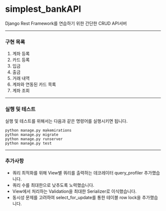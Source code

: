 # simplest_bankAPI
Django Rest Framework를 연습하기 위한 간단한 CRUD API서버

---
### 구현 목록
1. 계좌 등록
2. 카드 등록
3. 입금
4. 출금
5. 거래 내역
6. 계좌와 연동된 카드 목록
7. 계좌 조회
---
### 실행 및 테스트
실행 및 테스트를 위해서는 다음과 같은 명령어를 실행시키면 됩니다.
```
python manage.py makemirations
python manage.py migrate
python manage.py runserver
python manage.py test
```
---
### 추가사항
- 쿼리 최적화를 위해 View별 쿼리를 출력하는 데코레이터 query_profiler 추가했습니다.
- 쿼리 수를 최대한으로 낮추도록 노력했습니다.
- View에서 처리하는 Validation을 최대한 Serializer로 이식했습니다.
- 동시성 문제를 고려하여 select_for_update를 통한 테이블 row lock을 추가했습니다. 